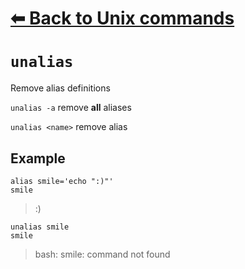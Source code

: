 # [⬅ Back	to Unix commands](unix.md)
# `unalias`
Remove alias definitions

`unalias -a` remove __all__ aliases

`unalias <name>` remove <name> alias

## Example
`alias smile='echo ":)"'`\
`smile`
>:)

`unalias smile`\
`smile`
>bash: smile: command not found
